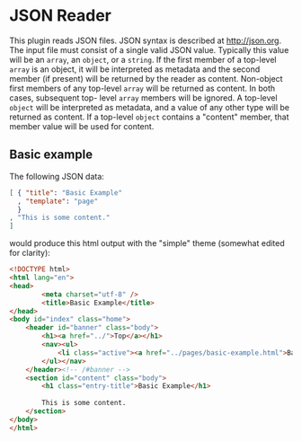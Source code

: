 # JSON Reader

This plugin reads JSON files. JSON syntax is described at http://json.org. The input file must
consist of a single valid JSON value. Typically this value will be an `array`, an `object`, or a
`string`. If the first member of a top-level `array` is an object, it will be interpreted as
metadata and the second member (if present) will be returned by the reader as content. Non-object
first members of any top-level `array` will be returned as content. In both cases, subsequent top-
level `array` members will be ignored. A top-level `object` will be interpreted as metadata, and a
value of any other type will be returned as content. If a top-level `object` contains a "content"
member, that member value will be used for content.

## Basic example

The following JSON data:

```json
[ { "title": "Basic Example"
  , "template": "page"
  }
, "This is some content."
]
```

would produce this html output with the "simple" theme (somewhat edited for clarity):

```html
<!DOCTYPE html>
<html lang="en">
<head>
        <meta charset="utf-8" />
        <title>Basic Example</title>
</head>
<body id="index" class="home">
    <header id="banner" class="body">
        <h1><a href="../">Top</a></h1>
        <nav><ul>
            <li class="active"><a href="../pages/basic-example.html">Basic Example</a></li>
        </ul></nav>
    </header><!-- /#banner -->
    <section id="content" class="body">
        <h1 class="entry-title">Basic Example</h1>
        
        This is some content.
    </section>
</body>
</html>
```
